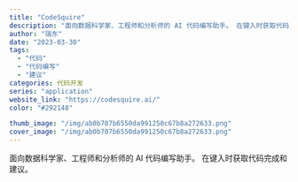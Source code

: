 ```yaml
---
title: "CodeSquire"
description: "面向数据科学家、工程师和分析师的 AI 代码编写助手。 在键入时获取代码完成和建议。 "
author: "瑞东"
date: "2023-03-30"
tags:
  - "代码"
  - "代码编写"
  - "建议"
categories: 代码开发
series: "application"
website_link: "https://codesquire.ai/"
color: "#292148"

thumb_image: "/img/ab0b707b6550da991250c67b8a272633.png"
cover_image: "/img/ab0b707b6550da991250c67b8a272633.png"
---
```


面向数据科学家、工程师和分析师的 AI 代码编写助手。 在键入时获取代码完成和建议。 